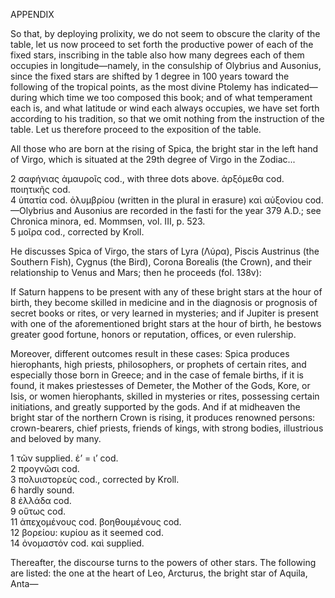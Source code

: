 APPENDIX

So that, by deploying prolixity, we do not seem to obscure the clarity of the table, let us now proceed to set forth the productive power of each of the fixed stars, inscribing in the table also how many degrees each of them occupies in longitude—namely, in the consulship of Olybrius and Ausonius, since the fixed stars are shifted by 1 degree in 100 years toward the following of the tropical points, as the most divine Ptolemy has indicated—during which time we too composed this book; and of what temperament each is, and what latitude or wind each always occupies, we have set forth according to his tradition, so that we omit nothing from the instruction of the table. Let us therefore proceed to the exposition of the table.

All those who are born at the rising of Spica, the bright star in the left hand of Virgo, which is situated at the 29th degree of Virgo in the Zodiac...

2    σαφήνιας ἀμαυροῖς cod., with three dots above. ἀρξόμεθα cod. ποιητικῆς cod.  
4    ὑπατία cod. ὀλυμβρίου (written in the plural in erasure) καὶ αὐξονίου cod.—Olybrius and Ausonius are recorded in the fasti for the year 379 A.D.; see Chronica minora, ed. Mommsen, vol. III, p. 523.  
5    μοῖρα cod., corrected by Kroll.

He discusses Spica of Virgo, the stars of Lyra (Λύρα), Piscis Austrinus (the Southern Fish), Cygnus (the Bird), Corona Borealis (the Crown), and their relationship to Venus and Mars; then he proceeds (fol. 138v):

If Saturn happens to be present with any of these bright stars at the hour of birth, they become skilled in medicine and in the diagnosis or prognosis of secret books or rites, or very learned in mysteries; and if Jupiter is present with one of the aforementioned bright stars at the hour of birth, he bestows greater good fortune, honors or reputation, offices, or even rulership.

Moreover, different outcomes result in these cases: Spica produces hierophants, high priests, philosophers, or prophets of certain rites, and especially those born in Greece; and in the case of female births, if it is found, it makes priestesses of Demeter, the Mother of the Gods, Kore, or Isis, or women hierophants, skilled in mysteries or rites, possessing certain initiations, and greatly supported by the gods. And if at midheaven the bright star of the northern Crown is rising, it produces renowned persons: crown-bearers, chief priests, friends of kings, with strong bodies, illustrious and beloved by many.

1    τῶν supplied. ἐ’ = ι’ cod.  
2    προγνῶσι cod.  
3    πολυιστορεὺς cod., corrected by Kroll.  
6    hardly sound.  
8    ἐλλάδα cod.  
9    οὕτως cod.  
11    ἀπεχομένους cod. βοηθουμένους cod.  
12    βορείου: κυρίου as it seemed cod.  
14    ὀνομαστόν cod. καὶ supplied.

Thereafter, the discourse turns to the powers of other stars. The following are listed: the one at the heart of Leo, Arcturus, the bright star of Aquila, Anta—